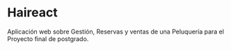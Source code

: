 # Haireact
Aplicación web sobre Gestión, Reservas y ventas de una Peluquería para el Proyecto final de postgrado.

